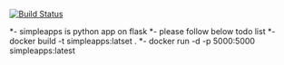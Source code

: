 [![Build Status](https://app.travis-ci.com/hesam80/simpleapps.svg?branch=master)](hhttps://app.travis-ci.com/hesam80/simpleapps)

*- simpleapps is python app on flask
*- please follow below todo list
*- docker build -t simpleapps:latset .
*- docker run -d -p 5000:5000 simpleapps:latest
